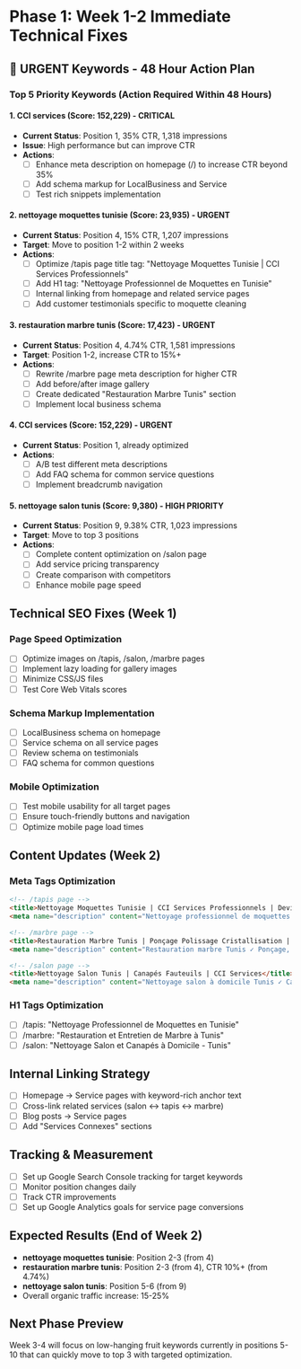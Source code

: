 # Phase 1: Week 1-2 Immediate Technical Fixes
## 🚨 URGENT Keywords - 48 Hour Action Plan

### Top 5 Priority Keywords (Action Required Within 48 Hours)

#### 1. CCI services (Score: 152,229) - CRITICAL
- **Current Status**: Position 1, 35% CTR, 1,318 impressions
- **Issue**: High performance but can improve CTR
- **Actions**:
  - [ ] Enhance meta description on homepage (/) to increase CTR beyond 35%
  - [ ] Add schema markup for LocalBusiness and Service
  - [ ] Test rich snippets implementation

#### 2. nettoyage moquettes tunisie (Score: 23,935) - URGENT
- **Current Status**: Position 4, 15% CTR, 1,207 impressions
- **Target**: Move to position 1-2 within 2 weeks
- **Actions**:
  - [ ] Optimize /tapis page title tag: "Nettoyage Moquettes Tunisie | CCI Services Professionnels"
  - [ ] Add H1 tag: "Nettoyage Professionnel de Moquettes en Tunisie"
  - [ ] Internal linking from homepage and related service pages
  - [ ] Add customer testimonials specific to moquette cleaning

#### 3. restauration marbre tunis (Score: 17,423) - URGENT
- **Current Status**: Position 4, 4.74% CTR, 1,581 impressions
- **Target**: Position 1-2, increase CTR to 15%+
- **Actions**:
  - [ ] Rewrite /marbre page meta description for higher CTR
  - [ ] Add before/after image gallery
  - [ ] Create dedicated "Restauration Marbre Tunis" section
  - [ ] Implement local business schema

#### 4. CCI services (Score: 152,229) - URGENT
- **Current Status**: Position 1, already optimized
- **Actions**:
  - [ ] A/B test different meta descriptions
  - [ ] Add FAQ schema for common service questions
  - [ ] Implement breadcrumb navigation

#### 5. nettoyage salon tunis (Score: 9,380) - HIGH PRIORITY
- **Current Status**: Position 9, 9.38% CTR, 1,023 impressions
- **Target**: Move to top 3 positions
- **Actions**:
  - [ ] Complete content optimization on /salon page
  - [ ] Add service pricing transparency
  - [ ] Create comparison with competitors
  - [ ] Enhance mobile page speed

## Technical SEO Fixes (Week 1)

### Page Speed Optimization
- [ ] Optimize images on /tapis, /salon, /marbre pages
- [ ] Implement lazy loading for gallery images
- [ ] Minimize CSS/JS files
- [ ] Test Core Web Vitals scores

### Schema Markup Implementation
- [ ] LocalBusiness schema on homepage
- [ ] Service schema on all service pages
- [ ] Review schema on testimonials
- [ ] FAQ schema for common questions

### Mobile Optimization
- [ ] Test mobile usability for all target pages
- [ ] Ensure touch-friendly buttons and navigation
- [ ] Optimize mobile page load times

## Content Updates (Week 2)

### Meta Tags Optimization
```html
<!-- /tapis page -->
<title>Nettoyage Moquettes Tunisie | CCI Services Professionnels | Devis Gratuit</title>
<meta name="description" content="Nettoyage professionnel de moquettes en Tunisie ✓ Injection-extraction ✓ Résultats garantis ✓ Devis gratuit ✓ +216 XX XXX XXX">

<!-- /marbre page -->
<title>Restauration Marbre Tunis | Ponçage Polissage Cristallisation | CCI</title>
<meta name="description" content="Restauration marbre Tunis ✓ Ponçage, polissage, cristallisation ✓ Experts certifiés ✓ Avant/après garantis ✓ Devis gratuit">

<!-- /salon page -->
<title>Nettoyage Salon Tunis | Canapés Fauteuils | CCI Services</title>
<meta name="description" content="Nettoyage salon à domicile Tunis ✓ Canapés, fauteuils ✓ Toutes matières ✓ Résultats professionnels ✓ Devis gratuit">
```

### H1 Tags Optimization
- [ ] /tapis: "Nettoyage Professionnel de Moquettes en Tunisie"
- [ ] /marbre: "Restauration et Entretien de Marbre à Tunis"
- [ ] /salon: "Nettoyage Salon et Canapés à Domicile - Tunis"

## Internal Linking Strategy
- [ ] Homepage → Service pages with keyword-rich anchor text
- [ ] Cross-link related services (salon ↔ tapis ↔ marbre)
- [ ] Blog posts → Service pages
- [ ] Add "Services Connexes" sections

## Tracking & Measurement
- [ ] Set up Google Search Console tracking for target keywords
- [ ] Monitor position changes daily
- [ ] Track CTR improvements
- [ ] Set up Google Analytics goals for service page conversions

## Expected Results (End of Week 2)
- **nettoyage moquettes tunisie**: Position 2-3 (from 4)
- **restauration marbre tunis**: Position 2-3 (from 4), CTR 10%+ (from 4.74%)
- **nettoyage salon tunis**: Position 5-6 (from 9)
- Overall organic traffic increase: 15-25%

## Next Phase Preview
Week 3-4 will focus on low-hanging fruit keywords currently in positions 5-10 that can quickly move to top 3 with targeted optimization.